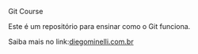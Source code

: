 Git Course

Este é um repositório para ensinar como o Git funciona.

Saiba mais no link:[diegominelli.com.br](http://diegominelli.com.br)